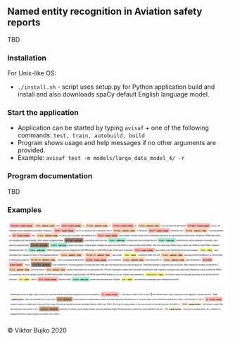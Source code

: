 ## Named entity recognition in Aviation safety reports

TBD

### Installation 
For Unix-like OS:  
   * `./install.sh` - script uses setup.py for Python application build and install and also downloads spaCy default English language model.
     
### Start the application
   * Application can be started by typing `avisaf` + one of the following commands: `test, train, autobuild, build`
   * Program shows usage and help messages if no other arguments are provided.
   * Example: `avisaf test -m models/large_data_model_4/ -r`
   
### Program documentation

TBD

### Examples

![NER example 1](results/example1.png)

![NER example 2](results/example2.png)

&copy; Viktor Bujko 2020


